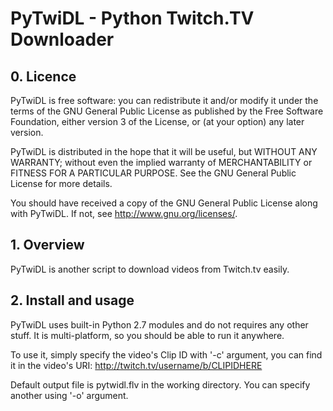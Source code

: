 <h1>PyTwiDL - Python Twitch.TV Downloader</h1>

<h2>0. Licence</h2>
PyTwiDL is free software: you can redistribute it and/or modify
it under the terms of the GNU General Public License as published by
the Free Software Foundation, either version 3 of the License, or
(at your option) any later version.

PyTwiDL is distributed in the hope that it will be useful,
but WITHOUT ANY WARRANTY; without even the implied warranty of
MERCHANTABILITY or FITNESS FOR A PARTICULAR PURPOSE.  See the
GNU General Public License for more details.

You should have received a copy of the GNU General Public License
along with PyTwiDL.  If not, see <http://www.gnu.org/licenses/>.

<h2>1. Overview</h2>
PyTwiDL is another script to download videos from Twitch.tv easily.

<h2>2. Install and usage</h2>
PyTwiDL uses built-in Python 2.7 modules and do not requires any other stuff.
It is multi-platform, so you should be able to run it anywhere.

To use it, simply specify the video's Clip ID with '-c' argument, you can find it in the video's URI:
http://twitch.tv/username/b/CLIPIDHERE 

Default output file is pytwidl.flv in the working directory.
You can specify another using '-o' argument.